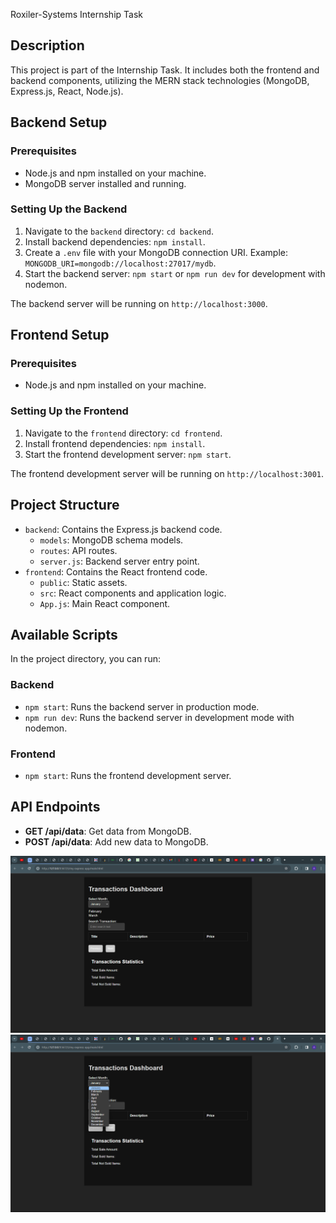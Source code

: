 Roxiler-Systems Internship Task

## Description
This project is part of the Internship Task. It includes both the frontend and backend components, utilizing the MERN stack technologies (MongoDB, Express.js, React, Node.js).

## Backend Setup

### Prerequisites
- Node.js and npm installed on your machine.
- MongoDB server installed and running.

### Setting Up the Backend
1. Navigate to the `backend` directory: `cd backend`.
2. Install backend dependencies: `npm install`.
3. Create a `.env` file with your MongoDB connection URI. Example: `MONGODB_URI=mongodb://localhost:27017/mydb`.
4. Start the backend server: `npm start` or `npm run dev` for development with nodemon.

The backend server will be running on `http://localhost:3000`.

## Frontend Setup

### Prerequisites
- Node.js and npm installed on your machine.

### Setting Up the Frontend
1. Navigate to the `frontend` directory: `cd frontend`.
2. Install frontend dependencies: `npm install`.
3. Start the frontend development server: `npm start`.

The frontend development server will be running on `http://localhost:3001`.

## Project Structure
- `backend`: Contains the Express.js backend code.
  - `models`: MongoDB schema models.
  - `routes`: API routes.
  - `server.js`: Backend server entry point.
- `frontend`: Contains the React frontend code.
  - `public`: Static assets.
  - `src`: React components and application logic.
  - `App.js`: Main React component.

## Available Scripts
In the project directory, you can run:

### Backend
- `npm start`: Runs the backend server in production mode.
- `npm run dev`: Runs the backend server in development mode with nodemon.

### Frontend
- `npm start`: Runs the frontend development server.

## API Endpoints
- **GET /api/data**: Get data from MongoDB.
- **POST /api/data**: Add new data to MongoDB.

![Image](1.png)
![Image 2](2.png)


